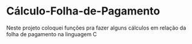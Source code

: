# Cálculo-Folha-de-Pagamento
Neste projeto coloquei  funções pra fazer alguns cálculos em relação da folha de pagamento na linguagem C
